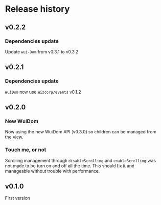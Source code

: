 # Release history

## v0.2.2

### Dependencies update
Update `wui-Dom` from v0.3.1 to v0.3.2

## v0.2.1

### Dependencies update
`WuiDom` now use `Wizcorp/events` v0.1.2

## v0.2.0

### New WuiDom

Now using the new WuiDom API (v0.3.0) so children can be managed from the view.

### Touch me, or not

Scrolling management through `disableScrolling` and `enableScrolling` was not made to be turn on and off all the time.
This should fix it and manageable without trouble with performance.

## v0.1.0

First version